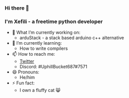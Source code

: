### Hi there 👋
### I'm Xefili - a freetime python developer

<!--
**Xefili/Xefili** is a ✨ _special_ ✨ repository because its `README.md` (this file) appears on your GitHub profile.

Here are some ideas to get you started:
-->

- 🔭 What I’m currently working on:
  + arduStack - a stack based arduino c++ alternative
- 🌱 I’m currently learning:
  + How to write compilers
- 📫 How to reach me:
  + [Twitter](https://twitter.com/uphillbucket687)
  + Discord: #UphillBucket687#7571
- 😄 Pronouns:
  + He/him
- ⚡ Fun fact:
  + I own a fluffy cat 😸
